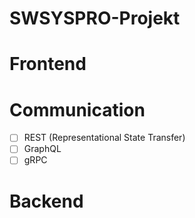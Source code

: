 # SWSYSPRO-Projekt

# Frontend

# Communication 
 - [ ] REST (Representational State Transfer)
 - [ ] GraphQL
 - [ ] gRPC
# Backend
